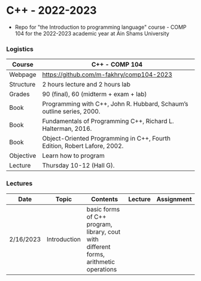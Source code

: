 # C++ - 2022-2023

- Repo for "the Introduction to programming language" course - COMP 104 for the 2022-2023 academic year at Ain Shams University

### Logistics

Course | C++ - COMP 104
---|----
Webpage| https://github.com/m-fakhry/comp104-2023
Structure | 2 hours lecture and 2 hours lab
Grades | 90 (final), 60 (midterm + exam + lab)
Book | Programming with C++, John R. Hubbard, Schaum’s outline series, 2000.
Book | Fundamentals of Programming C++, Richard L. Halterman, 2016.
Book | Object-Oriented Programming in C++, Fourth Edition, Robert Lafore, 2002.
Objective | Learn how to program
Lecture| Thursday 10-12 (Hall G).

### Lectures

Date | Topic | Contents | Lecture | Assignment
---|---|---|---|---
2/16/2023|Introduction | basic forms of C++ program, library, cout with different forms, arithmetic operations |  | 
